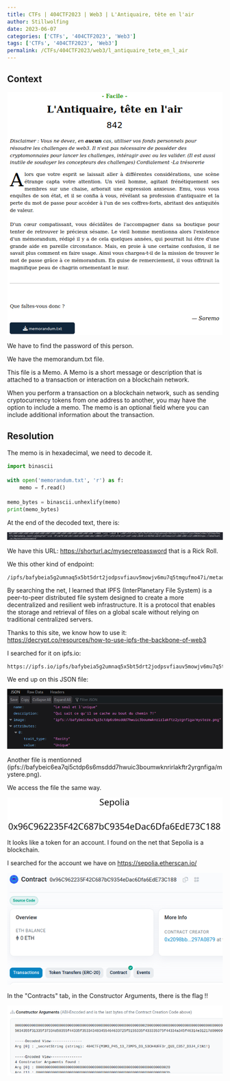 ```yaml
---
title: CTFs | 404CTF2023 | Web3 | L'Antiquaire, tête en l'air
author: Stillwolfing
date: 2023-06-07
categories: ['CTFs', '404CTF2023', 'Web3']
tags: ['CTFs', '404CTF2023', 'Web3']
permalink: /CTFs/404CTF2023/web3/l_antiquaire_tete_en_l_air
---
```


## Context

![context](/assets/img/CTFs/404CTF2023/web3/l_antiquaire_tete_en_l_air/context.png)

We have to find the password of this person.

We have the memorandum.txt file.

This file is a Memo. A Memo is a short message or description that is attached to a transaction or interaction on a blockchain network.

When you perform a transaction on a blockchain network, such as sending cryptocurrency tokens from one address to another, you may have the option to include a memo. The memo is an optional field where you can include additional information about the transaction.


## Resolution

The memo is in hexadecimal, we need to decode it.

```python
import binascii

with open('memorandum.txt', 'r') as f:
    memo = f.read()

memo_bytes = binascii.unhexlify(memo)
print(memo_bytes)
```

At the end of the decoded text, there is:

![end_decoded](/assets/img/CTFs/404CTF2023/web3/l_antiquaire_tete_en_l_air/end_decoded.png)

We have this URL: https://shorturl.ac/mysecretpassword that is a Rick Roll.

We this other kind of endpoint:

```
/ipfs/bafybeia5g2umnaq5x5bt5drt2jodpsvfiauv5mowjv6mu7q5tmqufmo47i/metadata.json
```

By searching the net, I learned that IPFS (InterPlanetary File System) is a peer-to-peer distributed file system designed to create a more decentralized and resilient web infrastructure. It is a protocol that enables the storage and retrieval of files on a global scale without relying on traditional centralized servers.

Thanks to this site, we know how to use it: https://decrypt.co/resources/how-to-use-ipfs-the-backbone-of-web3

I searched for it on ipfs.io:

```
https://ipfs.io/ipfs/bafybeia5g2umnaq5x5bt5drt2jodpsvfiauv5mowjv6mu7q5tmqufmo47i/metadata.json
```

We end up on this JSON file:

![metadata.json](/assets/img/CTFs/404CTF2023/web3/l_antiquaire_tete_en_l_air/metadata.json.png)

Another file is mentionned (ipfs://bafybeic6ea7qi5ctdp6s6msddd7hwuic3boumwknrirlakftr2yrgnfiga/mystere.png).

We access the file the same way.

![mystere](/assets/img/CTFs/404CTF2023/web3/l_antiquaire_tete_en_l_air/mystere.png)

It looks like a token for an account. I found on the net that Sepolia is a blockchain.

I searched for the account we have on https://sepolia.etherscan.io/

![profile](/assets/img/CTFs/404CTF2023/web3/l_antiquaire_tete_en_l_air/profile.png)

In the "Contracts" tab, in the Constructor Arguments, there is the flag !!

![flag](/assets/img/CTFs/404CTF2023/web3/l_antiquaire_tete_en_l_air/flag.png)
